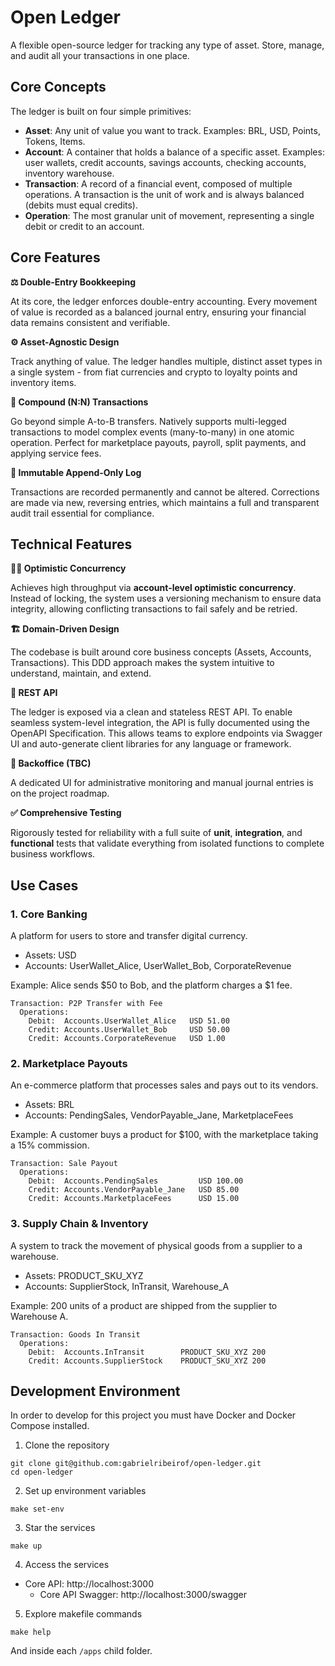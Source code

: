 # Open Ledger

A flexible open-source ledger for tracking any type of asset. Store, manage, and audit all your transactions in one place.

## Core Concepts

The ledger is built on four simple primitives:

- **Asset**: Any unit of value you want to track. Examples: BRL, USD, Points, Tokens, Items.
- **Account**: A container that holds a balance of a specific asset. Examples: user wallets, credit accounts, savings accounts, checking accounts, inventory warehouse.
- **Transaction**: A record of a financial event, composed of multiple operations. A transaction is the unit of work and is always balanced (debits must equal credits).
- **Operation**: The most granular unit of movement, representing a single debit or credit to an account.

## Core Features

**⚖️ Double-Entry Bookkeeping**

At its core, the ledger enforces double-entry accounting. Every movement of value is recorded as a balanced journal entry, ensuring your financial data remains consistent and verifiable.

**⚙️ Asset-Agnostic Design**

Track anything of value. The ledger handles multiple, distinct asset types in a single system - from fiat currencies and crypto to loyalty points and inventory items.

**🔀 Compound (N:N) Transactions**

Go beyond simple A-to-B transfers. Natively supports multi-legged transactions to model complex events (many-to-many) in one atomic operation. Perfect for marketplace payouts, payroll, split payments, and applying service fees.

**📜 Immutable Append-Only Log**

Transactions are recorded permanently and cannot be altered. Corrections are made via new, reversing entries, which maintains a full and transparent audit trail essential for compliance.

## Technical Features

**🕵️‍♂️ Optimistic Concurrency**

Achieves high throughput via **account-level optimistic concurrency**. Instead of locking, the system uses a versioning mechanism to ensure data integrity, allowing conflicting transactions to fail safely and be retried.

**🏗️ Domain-Driven Design**

The codebase is built around core business concepts (Assets, Accounts, Transactions). This DDD approach makes the system intuitive to understand, maintain, and extend.

**🔌 REST API**

The ledger is exposed via a clean and stateless REST API. To enable seamless system-level integration, the API is fully documented using the OpenAPI Specification. This allows teams to explore endpoints via Swagger UI and auto-generate client libraries for any language or framework.

**🚧 Backoffice (TBC)**

A dedicated UI for administrative monitoring and manual journal entries is on the project roadmap.

**✅ Comprehensive Testing**

Rigorously tested for reliability with a full suite of **unit**, **integration**, and **functional** tests that validate everything from isolated functions to complete business workflows.

## Use Cases

### 1. Core Banking

A platform for users to store and transfer digital currency.

- Assets: USD
- Accounts: UserWallet_Alice, UserWallet_Bob, CorporateRevenue

Example: Alice sends $50 to Bob, and the platform charges a $1 fee.

```
Transaction: P2P Transfer with Fee
  Operations:
    Debit:  Accounts.UserWallet_Alice   USD 51.00
    Credit: Accounts.UserWallet_Bob     USD 50.00
    Credit: Accounts.CorporateRevenue   USD 1.00
```

### 2. Marketplace Payouts

An e-commerce platform that processes sales and pays out to its vendors.

- Assets: BRL
- Accounts: PendingSales, VendorPayable_Jane, MarketplaceFees

Example: A customer buys a product for $100, with the marketplace taking a 15% commission.

```
Transaction: Sale Payout
  Operations:
    Debit:  Accounts.PendingSales         USD 100.00
    Credit: Accounts.VendorPayable_Jane   USD 85.00
    Credit: Accounts.MarketplaceFees      USD 15.00
```

### 3. Supply Chain & Inventory

A system to track the movement of physical goods from a supplier to a warehouse.

- Assets: PRODUCT_SKU_XYZ
- Accounts: SupplierStock, InTransit, Warehouse_A

Example: 200 units of a product are shipped from the supplier to Warehouse A.

```
Transaction: Goods In Transit
  Operations:
    Debit:  Accounts.InTransit        PRODUCT_SKU_XYZ 200
    Credit: Accounts.SupplierStock    PRODUCT_SKU_XYZ 200
```

## Development Environment

In order to develop for this project you must have Docker and Docker Compose installed.

1. Clone the repository

```
git clone git@github.com:gabrielribeirof/open-ledger.git
cd open-ledger
```

2. Set up environment variables

```
make set-env
```

3. Star the services

```
make up
```

4. Access the services

- Core API: http://localhost:3000
  - Core API Swagger: http://localhost:3000/swagger

5. Explore makefile commands

```
make help
```

And inside each `/apps` child folder.